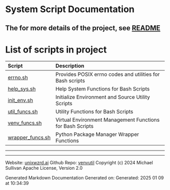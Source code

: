 # System Script Documentation

## The for more details of the project, see [README](/README.md)

# List of scripts in project

| Script | Description |
|:--|:--|
| [errno.sh](bin/shinclude/errno_sh.md) | Provides POSIX errno codes and utilities for Bash scripts |
| [help_sys.sh](bin/shinclude/help_sys_sh.md) | Help System Functions for Bash Scripts |
| [init_env.sh](bin/shinclude/init_env_sh.md) | Initialize Environment and Source Utility Scripts |
| [util_funcs.sh](bin/shinclude/util_funcs_sh.md) | Utility Functions for Bash Scripts |
| [venv_funcs.sh](bin/shinclude/venv_funcs_sh.md) | Virtual Environment Management Functions for Bash Scripts |
| [wrapper_funcs.sh](bin/shinclude/wrapper_funcs_sh.md) | Python Package Manager Wrapper Functions |

---

---

Website: [unixwzrd.ai](https://unixwzrd.ai)
Github Repo: [venvutil](https://github.com/unixwzrd/venvutil)
Copyright (c) 2024 Michael Sullivan
Apache License, Version 2.0

Generated Markdown Documentation
Generated on: Generated: 2025 01 09 at 10:34:39
